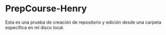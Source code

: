 # PrepCourse-Henry
Esta es una prueba de creación de repositorio y edición desde una carpeta específica en mi disco local.